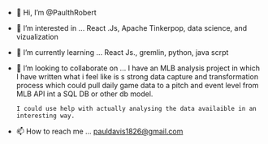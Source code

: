 - 👋 Hi, I’m @PaulthRobert
- 👀 I’m interested in ... React .Js, Apache Tinkerpop, data science, and vizualization 
- 🌱 I’m currently learning ... React Js., gremlin, python, java scrpt
- 💞️ I’m looking to collaborate on ... I have an MLB analysis project in which I have written what i feel like is s strong data capture and 
      transformation process which could pull daily game data to a pitch and event level from MLB API int a SQL DB or other db model.
      
      I could use help with actually analysing the data availaible in an interesting way.
- 📫 How to reach me ...
    pauldavis1826@gmail.com
<!---
PaulthRobert/PaulthRobert is a ✨ special ✨ repository because its `README.md` (this file) appears on your GitHub profile.
You can click the Preview link to take a look at your changes.
--->
